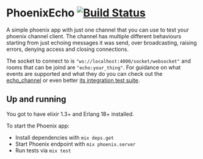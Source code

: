 # PhoenixEcho [![Build Status](https://travis-ci.org/PragTob/phoenix_echo.svg?branch=master)](https://travis-ci.org/PragTob/phoenix_echo)

A simple phoenix app with just one channel that you can use to test your phoenix channel client. The channel has multiple different behaviours starting from just echoing messages it was send, over broadcasting, raising errors, denying access and closing connections.

The socket to connect to is `"ws://localhost:4000/socket/websocket"` and rooms that can be joind are `"echo:your_thing"`. For guidance on what events are supported and what they do you can check out the [echo_channel](https://github.com/PragTob/phoenix_echo/blob/master/web/channels/echo_channel.ex) or even better [its integration test suite](https://github.com/PragTob/phoenix_echo/blob/master/test/integration/channels_test.exs).

## Up and running

You got to have elixir 1.3+ and Erlang 18+ installed.

To start the Phoenix app:

  * Install dependencies with `mix deps.get`
  * Start Phoenix endpoint with `mix phoenix.server`
  * Run tests via `mix test`
